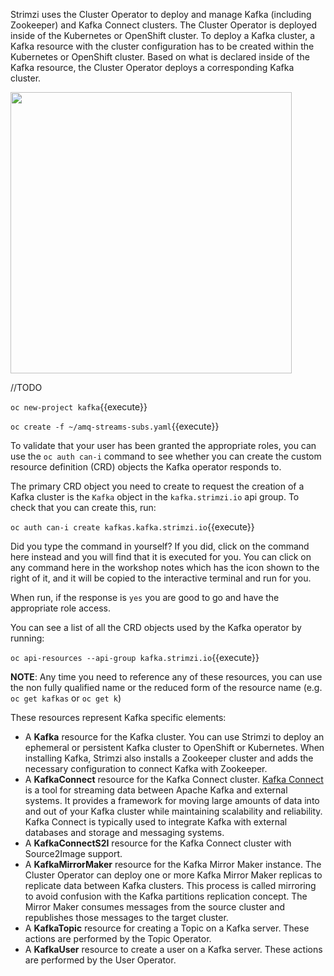 Strimzi uses the Cluster Operator to deploy and manage Kafka (including Zookeeper) and Kafka Connect clusters. The Cluster Operator is deployed inside of the Kubernetes or OpenShift cluster. To deploy a Kafka cluster, a Kafka resource with the cluster configuration has to be created within the Kubernetes or OpenShift cluster. Based on what is declared inside of the Kafka resource, the Cluster Operator deploys a corresponding Kafka cluster.

<img src="../../assets/middleware/middleware-amq-streams/cluster_operator.png" width="450"/>

//TODO

`oc new-project kafka`{{execute}}

`oc create -f ~/amq-streams-subs.yaml`{{execute}}

To validate that your user has been granted the appropriate roles, you can use the `oc auth can-i` command to see whether you can create the custom resource definition (CRD) objects the Kafka operator responds to.

The primary CRD object you need to create to request the creation of a Kafka cluster is the `Kafka` object in the `kafka.strimzi.io` api group. To check that you can create this, run:

`oc auth can-i create kafkas.kafka.strimzi.io`{{execute}}

Did you type the command in yourself? If you did, click on the command here instead and you will find that it is executed for you. You can click on any command here in the workshop notes which has the <span class="glyphicon glyphicon-play-circle"></span> icon shown to the right of it, and it will be copied to the interactive terminal and run for you.

When run, if the response is `yes` you are good to go and have the appropriate role access.

You can see a list of all the CRD objects used by the Kafka operator by running:

`oc api-resources --api-group kafka.strimzi.io`{{execute}}

__NOTE__: Any time you need to reference any of these resources, you can use the non fully qualified name or the reduced form of the resource name (e.g. `oc get kafkas` or `oc get k`)

These resources represent Kafka specific elements:

* A __Kafka__ resource for the Kafka cluster. You can use Strimzi to deploy an ephemeral or persistent Kafka cluster to OpenShift or Kubernetes. When installing Kafka, Strimzi also installs a Zookeeper cluster and adds the necessary configuration to connect Kafka with Zookeeper.
* A __KafkaConnect__ resource for the Kafka Connect cluster. [Kafka Connect](https://kafka.apache.org/documentation/#connect) is a tool for streaming data between Apache Kafka and external systems. It provides a framework for moving large amounts of data into and out of your Kafka cluster while maintaining scalability and reliability. Kafka Connect is typically used to integrate Kafka with external databases and storage and messaging systems.
* A __KafkaConnectS2I__ resource for the Kafka Connect cluster with Source2Image support.
* A __KafkaMirrorMaker__ resource for the Kafka Mirror Maker instance. The Cluster Operator can deploy one or more Kafka Mirror Maker replicas to replicate data between Kafka clusters. This process is called mirroring to avoid confusion with the Kafka partitions replication concept. The Mirror Maker consumes messages from the source cluster and republishes those messages to the target cluster.
* A __KafkaTopic__ resource for creating a Topic on a Kafka server. These actions are performed by the Topic Operator.
* A __KafkaUser__ resource to create a user on a Kafka server. These actions are performed by the User Operator.
<!--stackedit_data:
eyJoaXN0b3J5IjpbOTg3Nzk2ODAyLC02Mzk0MDAzNTEsNjk5MT
A1NTAyXX0=
-->